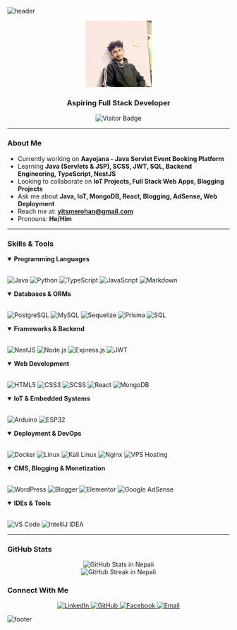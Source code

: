 ![header](https://capsule-render.vercel.app/api?type=waving&color=gradient&height=180&section=header&text=Rohan%20Poudel&animation=fadeIn&fontSize=42&fontColor=ffffff)

<div align="center">
  <img src="https://github.com/RohanPoudel2024/RohanPoudel2024/blob/main/php.jpg?raw=true" 
       width="150" 
       alt="Rohan Poudel Profile Photo">
</div>

<h3 align="center">Aspiring Full Stack Developer</h3>

<p align="center">
  <img src="https://visitor-badge.laobi.icu/badge?page_id=RohanPoudel2024" alt="Visitor Badge" />
</p>


---


### About Me

- Currently working on **Aayojana - Java Servlet Event Booking Platform**
- Learning **Java (Servlets & JSP), SCSS, JWT, SQL, Backend Engineering, TypeScript, NestJS**
- Looking to collaborate on **IoT Projects, Full Stack Web Apps, Blogging Projects**
- Ask me about **Java, IoT, MongoDB, React, Blogging, AdSense, Web Deployment**
- Reach me at: **[yitsmerohan@gmail.com](mailto:yitsmerohan@gmail.com)**
- Pronouns: **He/Him**

---

### Skills & Tools

<details open>
<summary><b>Programming Languages</b></summary>
<br>

![Java](https://img.shields.io/badge/Java-ED8B00?style=for-the-badge&logo=openjdk&logoColor=white)
![Python](https://img.shields.io/badge/Python-3776AB?style=for-the-badge&logo=python&logoColor=white)
![TypeScript](https://img.shields.io/badge/TypeScript-3178C6?style=for-the-badge&logo=typescript&logoColor=white)
![JavaScript](https://img.shields.io/badge/JavaScript-F7DF1E?style=for-the-badge&logo=javascript&logoColor=black)
![Markdown](https://img.shields.io/badge/Markdown-000000?style=for-the-badge&logo=markdown&logoColor=white)

</details>

<details open>
<summary><b>Databases & ORMs</b></summary>
<br>

![PostgreSQL](https://img.shields.io/badge/PostgreSQL-336791?style=for-the-badge&logo=postgresql&logoColor=white)
![MySQL](https://img.shields.io/badge/MySQL-4479A1?style=for-the-badge&logo=mysql&logoColor=white)
![Sequelize](https://img.shields.io/badge/Sequelize-52B0E7?style=for-the-badge&logo=sequelize&logoColor=white)
![Prisma](https://img.shields.io/badge/Prisma-0C344B?style=for-the-badge&logo=prisma&logoColor=white)
![SQL](https://img.shields.io/badge/SQL-4479A1?style=for-the-badge&logo=mysql&logoColor=white)

</details>

<details open>
<summary><b>Frameworks & Backend</b></summary>
<br>

![NestJS](https://img.shields.io/badge/NestJS-E0234E?style=for-the-badge&logo=nestjs&logoColor=white)
![Node.js](https://img.shields.io/badge/Node.js-339933?style=for-the-badge&logo=nodedotjs&logoColor=white)
![Express.js](https://img.shields.io/badge/Express.js-000000?style=for-the-badge&logo=express&logoColor=white)
![JWT](https://img.shields.io/badge/JWT-000000?style=for-the-badge&logo=JSON%20web%20tokens&logoColor=white)

</details>

<details open>
<summary><b>Web Development</b></summary>
<br>

![HTML5](https://img.shields.io/badge/HTML5-E34F26?style=for-the-badge&logo=html5&logoColor=white)
![CSS3](https://img.shields.io/badge/CSS3-1572B6?style=for-the-badge&logo=css3&logoColor=white)
![SCSS](https://img.shields.io/badge/SCSS-CC6699?style=for-the-badge&logo=sass&logoColor=white)
![React](https://img.shields.io/badge/React-20232A?style=for-the-badge&logo=react&logoColor=61DAFB)
![MongoDB](https://img.shields.io/badge/MongoDB-4EA94B?style=for-the-badge&logo=mongodb&logoColor=white)

</details>

<details open>
<summary><b>IoT & Embedded Systems</b></summary>
<br>

![Arduino](https://img.shields.io/badge/Arduino-00979D?style=for-the-badge&logo=arduino&logoColor=white)
![ESP32](https://img.shields.io/badge/ESP32-E7352C?style=for-the-badge&logo=espressif&logoColor=white)

</details>

<details open>
<summary><b>Deployment & DevOps</b></summary>
<br>

![Docker](https://img.shields.io/badge/Docker-2496ED?style=for-the-badge&logo=docker&logoColor=white)
![Linux](https://img.shields.io/badge/Linux-FCC624?style=for-the-badge&logo=linux&logoColor=black)
![Kali Linux](https://img.shields.io/badge/Kali_Linux-557C94?style=for-the-badge&logo=kalilinux&logoColor=white)
![Nginx](https://img.shields.io/badge/Nginx-009639?style=for-the-badge&logo=nginx&logoColor=white)
![VPS Hosting](https://img.shields.io/badge/VPS%20Hosting-00A8E8?style=for-the-badge&logo=digitalocean&logoColor=white)

</details>

<details open>
<summary><b>CMS, Blogging & Monetization</b></summary>
<br>

![WordPress](https://img.shields.io/badge/WordPress-21759B?style=for-the-badge&logo=wordpress&logoColor=white)
![Blogger](https://img.shields.io/badge/Blogger-FF5722?style=for-the-badge&logo=blogger&logoColor=white)
![Elementor](https://img.shields.io/badge/Elementor-92003B?style=for-the-badge&logo=elementor&logoColor=white)
![Google AdSense](https://img.shields.io/badge/Google%20AdSense-4285F4?style=for-the-badge&logo=google-adsense&logoColor=white)

</details>

<details open>
<summary><b>IDEs & Tools</b></summary>
<br>

![VS Code](https://img.shields.io/badge/VS%20Code-007ACC?style=for-the-badge&logo=visual-studio-code&logoColor=white)
![IntelliJ IDEA](https://img.shields.io/badge/IntelliJ_IDEA-000000?style=for-the-badge&logo=intellijidea&logoColor=white)

</details>

---
### GitHub Stats

<p align="center">
  <img 
    src="https://github-readme-stats.vercel.app/api?username=rohanpoudel2024&theme=midnight-white&show_icons=true&hide_border=true&count_private=true&locale=np" 
    alt="GitHub Stats in Nepali"
    width="600"
  />
  <br />
  <img 
    src="https://streak-stats.demolab.com?user=rohanpoudel2024&locale=ne&theme=midnight-purple&hide_border=true"
    alt="GitHub Streak in Nepali"
    width="600"
  />
</p>




### Connect With Me

<p align="center">
  <a href="https://www.linkedin.com/in/rohan-poudel-065467320/">
    <img src="https://img.shields.io/badge/LinkedIn-0077B5?style=for-the-badge&logo=linkedin&logoColor=white" alt="LinkedIn" />
  </a>
  <a href="https://github.com/RohanPoudel2024">
    <img src="https://img.shields.io/badge/GitHub-100000?style=for-the-badge&logo=github&logoColor=white" alt="GitHub" />
  </a>
  <a href="https://facebook.com/1rohan.dev">
    <img src="https://img.shields.io/badge/Facebook-1877F2?style=for-the-badge&logo=facebook&logoColor=white" alt="Facebook" />
  </a>
  <a href="mailto:yitsmerohan@gmail.com">
    <img src="https://img.shields.io/badge/Email-D14836?style=for-the-badge&logo=gmail&logoColor=white" alt="Email" />
  </a>
</p>

![footer](https://capsule-render.vercel.app/api?type=waving&color=gradient&height=100&section=footer)
